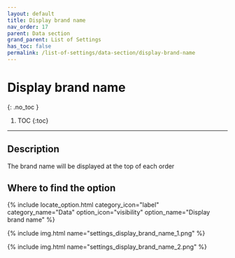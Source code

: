 ```yaml
---
layout: default
title: Display brand name
nav_order: 17
parent: Data section
grand_parent: List of Settings
has_toc: false
permalink: /list-of-settings/data-section/display-brand-name
---
```


# Display brand name
{: .no_toc }

1. TOC
{:toc}

---

## Description
The brand name will be displayed at the top of each order

## Where to find the option
{% include locate_option.html category_icon="label" category_name="Data" option_icon="visibility" option_name="Display brand name" %}

{% include img.html name="settings_display_brand_name_1.png" %}

{% include img.html name="settings_display_brand_name_2.png" %}
